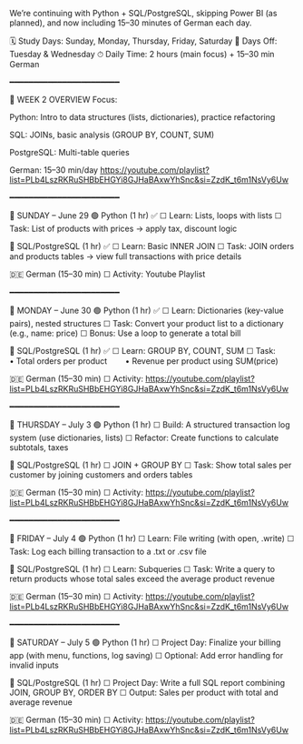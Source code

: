 We’re continuing with Python + SQL/PostgreSQL, skipping Power BI (as planned), and now including 15–30 minutes of German each day.

🗓️ Study Days: Sunday, Monday, Thursday, Friday, Saturday
🛑 Days Off: Tuesday & Wednesday
⏱ Daily Time: 2 hours (main focus) + 15–30 min German

━━━━━━━━━━━━━━━━━━━━━━━

📘 WEEK 2 OVERVIEW
Focus:

Python: Intro to data structures (lists, dictionaries), practice refactoring

SQL: JOINs, basic analysis (GROUP BY, COUNT, SUM)

PostgreSQL: Multi-table queries

German: 15–30 min/day https://youtube.com/playlist?list=PLb4LszRKRuSHBbEHGYi8GJHaBAxwYhSnc&si=ZzdK_t6m1NsVy6Uw

━━━━━━━━━━━━━━━━━━━━━━━

📅 SUNDAY – June 29
🟢 Python (1 hr) ✅
☐ Learn: Lists, loops with lists
☐ Task: List of products with prices → apply tax, discount logic

🔵 SQL/PostgreSQL (1 hr) ✅
☐ Learn: Basic INNER JOIN
☐ Task: JOIN orders and products tables → view full transactions with price details

🇩🇪 German (15–30 min)
☐ Activity: Youtube Playlist 

━━━━━━━━━━━━━━━━━━━━━━━

📅 MONDAY – June 30
🟢 Python (1 hr) ✅
☐ Learn: Dictionaries (key-value pairs), nested structures
☐ Task: Convert your product list to a dictionary (e.g., name: price)
☐ Bonus: Use a loop to generate a total bill

🔵 SQL/PostgreSQL (1 hr) ✅
☐ Learn: GROUP BY, COUNT, SUM
☐ Task:
  • Total orders per product
  • Revenue per product using SUM(price)

🇩🇪 German (15–30 min)
☐ Activity: https://youtube.com/playlist?list=PLb4LszRKRuSHBbEHGYi8GJHaBAxwYhSnc&si=ZzdK_t6m1NsVy6Uw

━━━━━━━━━━━━━━━━━━━━━━━

📅 THURSDAY – July 3
🟢 Python (1 hr)
☐ Build: A structured transaction log system (use dictionaries, lists)
☐ Refactor: Create functions to calculate subtotals, taxes

🔵 SQL/PostgreSQL (1 hr)
☐ JOIN + GROUP BY
☐ Task: Show total sales per customer by joining customers and orders tables

🇩🇪 German (15–30 min)
☐ Activity: https://youtube.com/playlist?list=PLb4LszRKRuSHBbEHGYi8GJHaBAxwYhSnc&si=ZzdK_t6m1NsVy6Uw

━━━━━━━━━━━━━━━━━━━━━━━

📅 FRIDAY – July 4
🟢 Python (1 hr)
☐ Learn: File writing (with open, .write)
☐ Task: Log each billing transaction to a .txt or .csv file

🔵 SQL/PostgreSQL (1 hr)
☐ Learn: Subqueries
☐ Task: Write a query to return products whose total sales exceed the average product revenue

🇩🇪 German (15–30 min)
☐ Activity: https://youtube.com/playlist?list=PLb4LszRKRuSHBbEHGYi8GJHaBAxwYhSnc&si=ZzdK_t6m1NsVy6Uw

━━━━━━━━━━━━━━━━━━━━━━━

📅 SATURDAY – July 5
🟢 Python (1 hr)
☐ Project Day: Finalize your billing app (with menu, functions, log saving)
☐ Optional: Add error handling for invalid inputs

🔵 SQL/PostgreSQL (1 hr)
☐ Project Day: Write a full SQL report combining JOIN, GROUP BY, ORDER BY
☐ Output: Sales per product with total and average revenue

🇩🇪 German (15–30 min)
☐ Activity: https://youtube.com/playlist?list=PLb4LszRKRuSHBbEHGYi8GJHaBAxwYhSnc&si=ZzdK_t6m1NsVy6Uw
